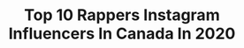 ---
title: Top 10 Rappers Instagram Influencers In Canada In 2020
description: >-
  Find top rappers Instagram influencers in Canada in 2020. Most popular hashtags: #deemc #mua #mcsai #beauty.
platform: Instagram
profiles:
  - username: "larykidd"
    fullname: >-
      Lary Kidd
    location: "Canada"
    followers: 14534
    engagement: 459
    commentsToLikes: 0.045450
    avatar: "https://scontent-ams4-1.cdninstagram.com/v/t51.2885-19/s320x320/80643001_2597369060494885_8440776433713807360_n.jpg?_nc_ht=scontent-ams4-1.cdninstagram.com&_nc_ohc=p_T_5QeNqFUAX_NL_1J&oh=bcd7d073f1cac03140ad9a024edeeaeb&oe=5EBAB6E6"
    verified: true
    hashtags: ""
  - username: "deepa_deemc"
    fullname: >-
      Deepa Unnikrishnan (Dee MC)
    location: "Canada"
    followers: 25419
    engagement: 1103
    commentsToLikes: 0.008708
    avatar: "https://scontent-ams4-1.cdninstagram.com/v/t51.2885-19/s320x320/72684364_955217408170374_2131577477137432576_n.jpg?_nc_ht=scontent-ams4-1.cdninstagram.com&_nc_ohc=8PK8zTq5JigAX_AaH7J&oh=bf53d5a31c5eb94031d8e6fc8a944132&oe=5E8CD070"
    verified: false
    hashtags: "#redbullspotlight, #socialempowerment, #mumbairap, #vivalahiphop"
  - username: "mcsai_official"
    fullname: >-
      MC SAI
    location: "Canada"
    followers: 137940
    engagement: 409
    commentsToLikes: 0.014397
    avatar: "https://scontent-iad3-1.cdninstagram.com/v/t51.2885-19/s320x320/87219022_2486264344971196_3800178099904053248_n.jpg?_nc_ht=scontent-iad3-1.cdninstagram.com&_nc_ohc=-CcJQFXV3rAAX-K7UOI&oh=ed2d7c7ed58739c541857be2ab886e11&oe=5E8C45F0"
    verified: false
    hashtags: "#gana, #orunation, #mystro, #tamilkuthu"
  - username: "ashleyhawmakeup"
    fullname: >-
      Ashley Haw🙋🏻‍♀️
    location: "Canada"
    followers: 535175
    engagement: 72
    commentsToLikes: 0.108115
    avatar: "https://scontent-lhr8-1.cdninstagram.com/v/t51.2885-19/s320x320/92026171_246134283190454_4493261391980920832_n.jpg?_nc_ht=scontent-lhr8-1.cdninstagram.com&_nc_ohc=YZiNg1PphpwAX8by6bg&oh=76e1c1108c40820cce0d6f790637393b&oe=5EBC1381"
    verified: false
    hashtags: "#morphegirl, #neutralmakeup, #makeupartistworldwide, #royallangnickel"
  - username: "connorprice_"
    fullname: >-
      Connor Price
    location: "Canada"
    followers: 7729
    engagement: 992
    commentsToLikes: 0.177405
    avatar: "https://scontent-lhr8-1.cdninstagram.com/v/t51.2885-19/s320x320/88896260_2722875971163439_857922672313499648_n.jpg?_nc_ht=scontent-lhr8-1.cdninstagram.com&_nc_ohc=apsxjBPQa3YAX-evHCr&oh=16fab7d369bb7325980e1d79a6595eaf&oe=5EBB23F9"
    verified: true
    hashtags: "#yummy, #connorprice, #freestyle, #toronto"
  - username: "vialsss"
    fullname: >-
      vials
    location: "Canada"
    followers: 18891
    engagement: 417
    commentsToLikes: 0.075372
    avatar: "https://scontent-lht6-1.cdninstagram.com/v/t51.2885-19/s320x320/24124776_466921330375255_3827270753607221248_n.jpg?_nc_ht=scontent-lht6-1.cdninstagram.com&_nc_ohc=-swOzdGa7L0AX_1q6n3&oh=f3ff5c198cef42f5247134f03824296e&oe=5EBB128B"
    verified: true
    hashtags: "#tigerking, #myaesthetic, #devil, #wishmeluck"
  - username: "rapmarathon"
    fullname: >-
      RapMarathon™️🏁
    location: "Canada"
    followers: 41375
    engagement: 3217
    commentsToLikes: 0.032720
    avatar: "https://instagram.fmkz1-1.fna.fbcdn.net/v/t51.2885-19/s320x320/84324904_174756387295687_7073229722494173184_n.jpg?_nc_ht=instagram.fmkz1-1.fna.fbcdn.net&_nc_ohc=U1f1axlfG5kAX_vdy4Z&oh=c63882b13ef3da25b4061cc2107f2b19&oe=5EB5D487"
    verified: false
    hashtags: "#joebudden, #toosieslide, #torontoartist, #marquise"
  - username: "everyonesaweirdo"
    fullname: >-
      Nate Husser
    location: "Canada"
    followers: 10547
    engagement: 605
    commentsToLikes: 0.083976
    avatar: "https://scontent-ams4-1.cdninstagram.com/v/t51.2885-19/s320x320/91813588_207507613923806_432657915724169216_n.jpg?_nc_ht=scontent-ams4-1.cdninstagram.com&_nc_ohc=wifS6dcF7GcAX_kocpB&oh=685b54f297ac4a8fc8284a321f97569c&oe=5EBD0794"
    verified: false
    hashtags: "#comedy, #quarantinelife, #stayinside, #styleinspo"
  - username: "charronkotd"
    fullname: >-
      Corey Charron
    location: "Canada"
    followers: 133449
    engagement: 166
    commentsToLikes: 0.027586
    avatar: "https://scontent-ams4-1.cdninstagram.com/v/t51.2885-19/s320x320/67633982_414246152542533_3903513161914908672_n.jpg?_nc_ht=scontent-ams4-1.cdninstagram.com&_nc_ohc=zwKFZqv7GscAX95nPHB&oh=5b38dc1eae78c7e6e77b2e8c7f5f3339&oe=5EB88AF9"
    verified: true
    hashtags: "#mensfashion, #redsquad, #ad"
  - username: "aardeeofficial"
    fullname: >-
      Aardee
    location: "Canada"
    followers: 8657
    engagement: 619
    commentsToLikes: 0.039260
    avatar: "https://scontent-amt2-1.cdninstagram.com/v/t51.2885-19/s320x320/81488936_182611532948213_4702074764812877824_n.jpg?_nc_ht=scontent-amt2-1.cdninstagram.com&_nc_ohc=5MyUzpkMGvQAX-vCrxU&oh=db730a8c506d9548538c8a716f80fc97&oe=5EA8E691"
    verified: false
    hashtags: "#singhsdoingthings, #aardee, #tracksuit, #channinattan"
---